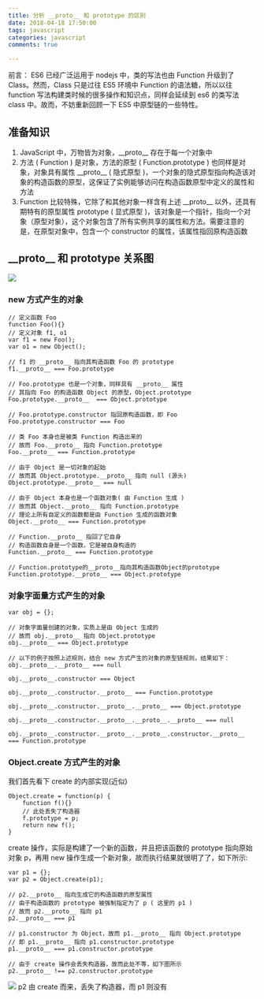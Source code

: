 ```yaml
---
title: 分析 __proto__ 和 prototype 的区别
date: 2018-04-18 17:50:00
tags: javascript
categories: javascript
comments: true

---
```


前言： ES6 已经广泛运用于 nodejs 中，类的写法也由 Function 升级到了 Class。然而，Class 只是过往 ES5 环境中 Function 的语法糖，所以以往 function 写法构建类时候的很多操作和知识点，同样会延续到 es6 的类写法 class 中。故而，不妨重新回顾一下 ES5 中原型链的一些特性。

<!--more-->

## 准备知识

1. JavaScript 中，万物皆为对象，\_\_proto\_\_ 存在于每一个对象中
2. 方法 ( Function ) 是对象，方法的原型 ( Function.prototype ) 也同样是对象，对象具有属性 \_\_proto\_\_ ( 隐式原型 )，一个对象的隐式原型指向构造该对象的构造函数的原型，这保证了实例能够访问在构造函数原型中定义的属性和方法
3. Function 比较特殊，它除了和其他对象一样含有上述 \_\_proto\_\_ 以外，还具有期特有的原型属性 prototype ( 显式原型 )，该对象是一个指针，指向一个对象（原型对象），这个对象包含了所有实例共享的属性和方法。需要注意的是，在原型对象中，包含一个 constructor 的属性，该属性指回原构造函数

## \_\_proto\_\_ 和 prototype 关系图

![](//img.shenyujie.cc/2018-4-18-proto.jpg)

### new 方式产生的对象

```
// 定义函数 Foo
function Foo(){}
// 定义对象 f1, o1
var f1 = new Foo();
var o1 = new Object();

// f1 的 __proto__ 指向其构造函数 Foo 的 prototype
f1.__proto__ === Foo.prototype

// Foo.prototype 也是一个对象，同样具有 __proto__ 属性
// 其指向 Foo 的构造函数 Object 的原型，Object.prototype
Foo.prototype.__proto__  === Object.prototype

// Foo.prototype.constructor 指回原构造函数，即 Foo
Foo.prototype.constructor === Foo

// 类 Foo 本身也是被类 Function 构造出来的
// 故而 Foo.__proto__ 指向 Function.prototype
Foo.__proto__ === Function.prototype

// 由于 Object 是一切对象的起始
// 故而其 Object.prototype.__proto__ 指向 null (源头)
Object.prototype.__proto__ === null

// 由于 Object 本身也是一个函数对象( 由 Function 生成 )
// 故而其 Object.__proto__ 指向 Function.prototype
// 理论上所有自定义的函数都是由 Function 生成的函数对象
Object.__proto__ === Function.prototype

// Function.__proto__ 指回了它自身
// 构造函数自身是一个函数，它是被自身构造的
Function.__proto__ === Function.prototype

// Function.prototype的__proto__指向其构造函数Object的prototype
Function.prototype.__proto__ === Object.prototype
```

### 对象字面量方式产生的对象

```
var obj = {};

// 对象字面量创建的对象，实质上是由 Object 生成的
// 故而 obj.__proto__ 指向 Object.prototype
obj.__proto__ === Object.prototype

// 以下的例子按照上述规则，结合 new 方式产生的对象的原型链规则，结果如下：
obj.__proto__.__proto__ === null

obj.__proto__.constructor === Object

obj.__proto__.constructor.__proto__ === Function.prototype

obj.__proto__.constructor.__proto__.__proto__ === Object.prototype

obj.__proto__.constructor.__proto__.__proto__.__proto__ === null

obj.__proto__.constructor.__proto__.__proto__.constructor.__proto__ === Function.prototype 
```

### Object.create 方式产生的对象

我们首先看下 create 的内部实现(近似)

```
Object.create = function(p) {
    function f(){}
    // 此处丢失了构造器 
    f.prototype = p;
    return new f();
}
```

create 操作，实际是构建了一个新的函数，并且把该函数的 prototype 指向原始对象 p，再用 new 操作生成一个新对象，故而执行结果就很明了了，如下所示: 

```
var p1 = {};
var p2 = Object.create(p1);

// p2.__proto__ 指向生成它的构造函数的原型属性 
// 由于构造函数的 prototype 被强制指定为了 p ( 这里的 p1 )
// 故而 p2.__proto__ 指向 p1
p2.__proto__ === p1

// p1.constructor 为 Object，故而 p1.__proto__ 指向 Object.prototype
// 即 p1.__proto__ 指向 p1.constructor.prototype
p1.__proto__ === p1.constructor.prototype

// 由于 create 操作会丢失构造器，故而此处不等，如下图所示
p2.__proto__ !== p2.constructor.prototype
```

![](//img.shenyujie.cc/2018-4-18-constructor.PNG)
p2 由 create 而来，丢失了构造器，而 p1 则没有